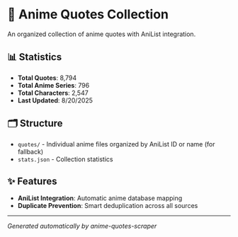 # 🎌 Anime Quotes Collection

An organized collection of anime quotes with AniList integration.

## 📊 Statistics

- **Total Quotes**: 8,794
- **Total Anime Series**: 796
- **Total Characters**: 2,547
- **Last Updated**: 8/20/2025

## 🗂️ Structure

- `quotes/` - Individual anime files organized by AniList ID or name  (for fallback)
- `stats.json` - Collection statistics

## ✨ Features

- **AniList Integration**: Automatic anime database mapping
- **Duplicate Prevention**: Smart deduplication across all sources

---
*Generated automatically by anime-quotes-scraper*
